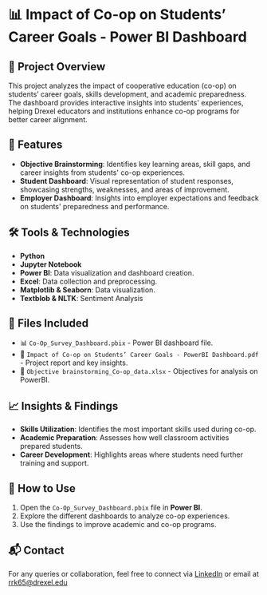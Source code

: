 # 📊 Impact of Co-op on Students’ Career Goals - Power BI Dashboard

## 📌 Project Overview
This project analyzes the impact of cooperative education (co-op) on students’ career goals, skills development, and academic preparedness. The dashboard provides interactive insights into students' experiences, helping Drexel educators and institutions enhance co-op programs for better career alignment.

## 🚀 Features
- **Objective Brainstorming**: Identifies key learning areas, skill gaps, and career insights from students' co-op experiences.
- **Student Dashboard**: Visual representation of student responses, showcasing strengths, weaknesses, and areas of improvement.
- **Employer Dashboard**: Insights into employer expectations and feedback on students' preparedness and performance.

## 🛠️ Tools & Technologies
- **Python**
- **Jupyter Notebook**
- **Power BI**: Data visualization and dashboard creation.
- **Excel**: Data collection and preprocessing.
- **Matplotlib & Seaborn**: Data visualization.
- **Textblob & NLTK**: Sentiment Analysis

## 📂 Files Included
- 📊 `Co-Op_Survey_Dashboard.pbix` - Power BI dashboard file.
- 📄 `Impact of Co-op on Students’ Career Goals - PowerBI Dashboard.pdf` - Project report and key insights.
- 📑 `Objective brainstorming_Co-op_data.xlsx` - Objectives for analysis on PowerBI.

## 📈 Insights & Findings
- **Skills Utilization**: Identifies the most important skills used during co-op.
- **Academic Preparation**: Assesses how well classroom activities prepared students.
- **Career Development**: Highlights areas where students need further training and support.

## 📝 How to Use
1. Open the `Co-Op_Survey_Dashboard.pbix` file in **Power BI**.
2. Explore the different dashboards to analyze co-op experiences.
3. Use the findings to improve academic and co-op programs.

## 📬 Contact
For any queries or collaboration, feel free to connect via [LinkedIn](https://www.linkedin.com/in/ruthvik-reddy-katpally-320464216/) or email at rrk65@drexel.edu
